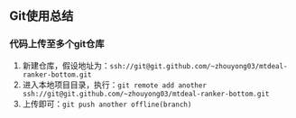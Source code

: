 ## Git使用总结

### 代码上传至多个git仓库

1. 新建仓库，假设地址为：```ssh://git@git.github.com/~zhouyong03/mtdeal-ranker-bottom.git```
2. 进入本地项目目录，执行：```git remote add another ssh://git@git.github.com/~zhouyong03/mtdeal-ranker-bottom.git```
3. 上传即可：```git push another offline(branch)```